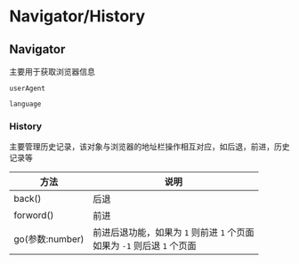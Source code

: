 # Navigator/History



## Navigator

主要用于获取浏览器信息

`userAgent`

`language`



### History

主要管理历史记录，该对象与浏览器的地址栏操作相互对应，如后退，前进，历史记录等

| 方法            | 说明                                                         |
| --------------- | ------------------------------------------------------------ |
| back()          | 后退                                                         |
| forword()       | 前进                                                         |
| go(参数:number) | 前进后退功能，如果为 `1` 则前进 `1` 个页面<br />如果为 `-1` 则后退 `1` 个页面 |

